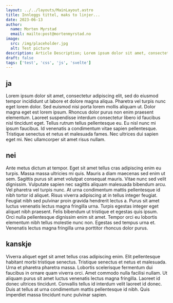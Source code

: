 ```yaml
---
layout: ../../layouts/MainLayout.astro
title: Innleggs tittel, maks to linjer...
date: 2023-06-13
author:
  name: Morten Myrstad
  email: mailto:post@mortenmyrstad.no
image:
  src: /img/placeholder.jpg
  alt: Test picture
description: Article Description; Lorem ipsum dolor sit amet, consectetur adipiscing elit, sed do eiusmod tempor incididunt ut labore et dolore magna aliqua ut enim ad.
draft: false
tags: ['test', 'css', 'js', 'svelte']
---
```


## ja

Lorem ipsum dolor sit amet, consectetur adipiscing elit, sed do eiusmod tempor incididunt ut labore et dolore magna aliqua. Pharetra vel turpis nunc eget lorem dolor. Sed euismod nisi porta lorem mollis aliquam ut. Dolor magna eget est lorem ipsum. Rhoncus dolor purus non enim praesent elementum. Laoreet suspendisse interdum consectetur libero id faucibus nisl tincidunt eget. Tellus rutrum tellus pellentesque eu. Eu nisl nunc mi ipsum faucibus. Id venenatis a condimentum vitae sapien pellentesque. Tristique senectus et netus et malesuada fames. Nec ultrices dui sapien eget mi. Nec ullamcorper sit amet risus nullam.

## nei

Ante metus dictum at tempor. Eget sit amet tellus cras adipiscing enim eu turpis. Massa massa ultricies mi quis. Mauris a diam maecenas sed enim ut sem. Sagittis purus sit amet volutpat consequat mauris. Vitae nunc sed velit dignissim. Vulputate sapien nec sagittis aliquam malesuada bibendum arcu. Vel pharetra vel turpis nunc. At urna condimentum mattis pellentesque id nibh tortor id aliquet. Risus viverra adipiscing at in tellus integer feugiat. Feugiat nibh sed pulvinar proin gravida hendrerit lectus a. Purus sit amet luctus venenatis lectus magna fringilla urna. Turpis egestas integer eget aliquet nibh praesent. Felis bibendum ut tristique et egestas quis ipsum. Orci nulla pellentesque dignissim enim sit amet. Tempor orci eu lobortis elementum nibh tellus molestie nunc non. Egestas sed tempus urna et. Venenatis lectus magna fringilla urna porttitor rhoncus dolor purus.

## kanskje

Viverra aliquet eget sit amet tellus cras adipiscing enim. Elit pellentesque habitant morbi tristique senectus. Tristique senectus et netus et malesuada. Urna et pharetra pharetra massa. Lobortis scelerisque fermentum dui faucibus in ornare quam viverra orci. Amet commodo nulla facilisi nullam. Ut aliquam purus sit amet luctus venenatis lectus magna fringilla. Laoreet id donec ultrices tincidunt. Convallis tellus id interdum velit laoreet id donec. Duis at tellus at urna condimentum mattis pellentesque id nibh. Quis imperdiet massa tincidunt nunc pulvinar sapien.
